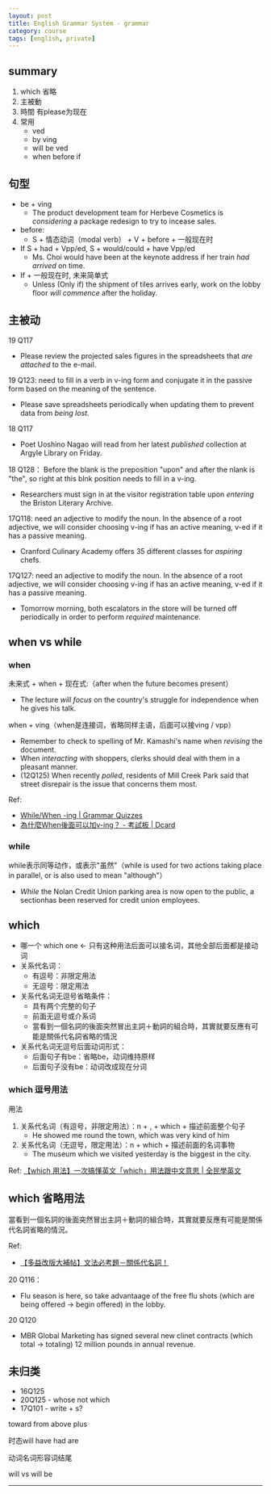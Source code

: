 ```yaml
---
layout: post
title: English Grammar System - grammar
category: course
tags: [english, private]
---
```


## summary

1. which 省略
2. 主被動
3. 時間 有please为现在
4. 常用
    - ved
    - by ving
    - will be ved
    - when before if

## 句型

- be + ving
    - The product development team for Herbeve Cosmetics is *considering* a package redesign to try to incease sales.
- before:
    - S + 情态动词（modal verb） + V + before  + 一般现在时
- If S + had + Vpp/ed, S + would/could + have Vpp/ed
    - Ms. Choi would have been at the keynote address if her train *had arrived* on time.
- If + 一般现在时, 未来简单式
    - Unless (Only if) the shipment of tiles arrives early, work on the lobby floor *will commence* after the holiday.

## 主被动

19 Q117
- Please review the projected sales figures in the spreadsheets that *are attached* to the e-mail.

19 Q123: need to fill in a verb in v-ing form and conjugate it in the passive form based on the meaning of the sentence. 
- Please save spreadsheets periodically when updating them to prevent data from *being lost*.

18 Q117
- Poet Uoshino Nagao will read from her latest *published* collection at Argyle Library on Friday.

18 Q128： Before the blank is the preposition "upon" and after the nlank is "the", so right at this blnk position needs to fill in a v-ing.
- Researchers must sign in at the visitor registration table upon *entering* the Briston Literary Archive.

17Q118: need an adjective to modify the noun. In the absence of a root adjective, we will consider choosing v-ing if has an active meaning, v-ed if it has a passive meaning.
- Cranford Culinary Academy offers 35 different classes for *aspiring* chefs.

17Q127: need an adjective to modify the noun. In the absence of a root adjective, we will consider choosing v-ing if has an active meaning, v-ed if it has a passive meaning.
- Tomorrow morning, both escalators in the store will be turned off periodically in order to perform *required* maintenance.

## when vs while

### when

未来式 + when + 现在式:（after when the future becomes present）
- The lecture *will focus* on the country's struggle for independence when he gives his talk.

when + ving（when是连接词，省略同样主语，后面可以接ving / vpp）
- Remember to check to spelling of Mr. Kamashi's name when *revising* the document.
- When *interacting* with shoppers, clerks should deal with them in a pleasant manner.
- (12Q125) When recently *polled*, residents of Mill Creek Park said that street disrepair is the issue that concerns them most.

Ref:
- [While/When -ing \| Grammar Quizzes](https://www.grammar-quizzes.com/8-12.html)
- [為什麼When後面可以加v-ing？ - 考試板 \| Dcard](https://www.dcard.tw/f/exam/p/236717570)

### while

while表示同等动作，或表示"虽然"（while is used for two actions taking place in parallel, or is also used to mean "although"）
- *While* the Nolan Credit Union parking area is now open to the public, a sectionhas been reserved for credit union employees. 

## which

- 哪一个 which one ← 只有这种用法后面可以接名词，其他全部后面都是接动词
- 关系代名词：
    - 有逗号：非限定用法
    - 无逗号：限定用法
- 关系代名词无逗号省略条件：
    - 具有两个完整的句子
    - 前面无逗号或介系词
    - 當看到一個名詞的後面突然冒出主詞＋動詞的組合時，其實就要反應有可能是關係代名詞省略的情況
- 关系代名词无逗号后面动词形式：
    - 后面句子有be：省略be，动词维持原样
    - 后面句子没有be：动词改成现在分词

### which 逗号用法

用法
1. 关系代名词（有逗号，非限定用法）：n + , + which + 描述前面整个句子
    - He showed me round the town, which was very kind of him
2. 关系代名词（无逗号，限定用法）：n + which + 描述前面的名词事物
    - The museum which we visited yesterday is the biggest in the city.

Ref: [【which 用法】一次搞懂英文「which」用法跟中文意思 \| 全民學英文](https://tw.englisher.info/2019/08/20/which/)

## which 省略用法

當看到一個名詞的後面突然冒出主詞＋動詞的組合時，其實就要反應有可能是關係代名詞省略的情況。

Ref:
- [【多益改版大補帖】文法必考題－關係代名詞！](https://www.hopenglish.com/understandingrelativepronouns)

20 Q116：
- Flu season is here, so take advantaage of the free flu shots (which are being offered -> begin offered) in the lobby.

20 Q120
- MBR Global Marketing has signed several new clinet contracts (which total -> totaling) 12 million pounds in annual revenue.

## 未归类

- 16Q125
- 20Q125 - whose not which
- 17Q101 - write + s?

toward from above plus

时态will have had are

动词名词形容词结尾

will vs will be

---